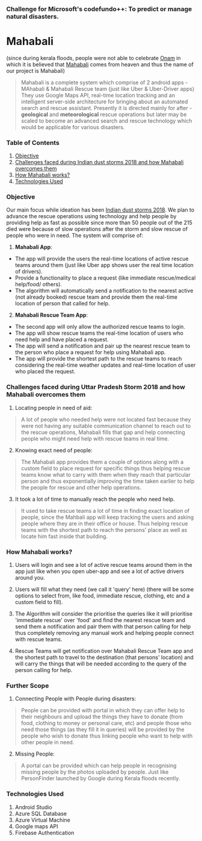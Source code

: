 ### Challenge for Microsoft's codefundo++: To predict or manage natural disasters.

# Mahabali
(since during kerala floods, people were not able to celebrate [Onam](https://en.wikipedia.org/wiki/Onam) in which it is believed that [Mahabali](https://en.wikipedia.org/wiki/Onam#Mahabali_legend) comes from heaven and thus the name of our project is Mahabali)
> Mahabali is a complete system which comprise of 2 android apps - MAhabali & Mahabali Rescue team (just like Uber & Uber-Driver apps)
They use Google Maps API, real-time location tracking and an intelligent server-side architecture for bringing about an automated search and rescue assistant. Presently it is directed mainly for after - **geological** and **meteorological** rescue operations but later may be scaled to become an advanced search and rescue technology which would be applicable for various disasters.

### Table of Contents
1. [Objective](https://github.com/lavishsaluja/codefundo#objective)
2. [Challenges faced during Indian dust storms 2018 and how Mahabali overcomes them](https://github.com/lavishsaluja/codefundo#challenges-faced-during-kerala-floods-and-how-mahabali-overcomes-them)
3. [How Mahabali works?](https://github.com/lavishsaluja/codefundo#how-mahabali-works)
4. [Technologies Used](https://github.com/lavishsaluja/codefundo#technologies-used)

### Objective
Our main focus while ideation has been [Indian dust storms 2018](https://en.wikipedia.org/wiki/2018_Indian_dust_storms).
We plan to advance the rescue operations using technology and help people by providing help as fast as possible since more than 50 people out of the 215 died were because of slow operations after the storm and slow rescue of people who were in need.
The system will comprise of:

1. **Mahabali App**:
  - The app will provide the users the real-time locations of active rescue teams around them (just like Uber app shows user the real time location of drivers).
  - Provide a functionality to place a request (like immediate rescue/medical help/food/ others).
  - The algorithm will automatically send a notification to the nearest active (not already booked) rescue team and provide them the real-time location of person that called for help.

2. **Mahabali Rescue Team App**:
  - The second app will only allow the authorized rescue teams to login.
  - The app will show rescue teams the real-time location of users who need help and have placed a request.
  - The app will send a notification and pair up the nearest rescue team to the person who place a request for help using Mahabali app.  
  - The app will provide the shortest path to the rescue teams to reach considering the real-time weather updates and real-time location of user who placed the request.

### Challenges faced during Uttar Pradesh Storm 2018 and how Mahabali overcomes them
1. Locating people in need of aid:
> A lot of people who needed help were not located fast because they were not having any suitable communication channel to reach out to the rescue operations, Mahabali fills that gap and help connecting people who might need help with rescue teams in real time.

2. Knowing exact need of people:
> The Mahabali app provides them a couple of options along with a custom field to place request for specific things thus helping rescue teams know what to carry with them when they reach that particular person and thus exponentially improving the time taken earlier to help the people for rescue and other help operations.

3. It took a lot of time to manually reach the people who need help.
> It used to take rescue teams a lot of time in finding exact location of people, since the Mahbali app will keep tracking the users and asking people where they are in their office or house. Thus helping rescue teams with the shortest path to reach the persons' place as well as locate him fast inside that building.

### How Mahabali works?

1. Users will login and see a lot of active rescue teams around them in the app just like when you open uber-app and see a lot of active drivers around you.

2. Users will fill what they need (we call it 'query' here) (there will be some options to select from, like food, immediate rescue, clothing, etc and a custom field to fill).

3. The Algorithm will consider the prioritise the queries like it will prioritise 'immediate rescue' over 'food' and find the nearest rescue team and send them a notification and pair them with that person calling for help thus completely removing any manual work and helping people connect with rescue teams.

4. Rescue Teams will get notification over Mahabali Rescue Team app and the shortest path to travel to the destination (that persons' location) and will carry the things that will be needed according to the query of the person calling for help.

### Further Scope

1. Connecting People with People during disasters:
> People can be provided with portal in which they can offer help to their neighbours and upload the things they have to donate (from food, clothing to money or personal care, etc) and people those who need those things (as they fill it in queries) will be provided by the people who wish to donate thus linking people who want to help with other people in need.

2. Missing People:
> A portal can be provided which can help people in recognising missing people by the photos uploaded by people. Just like PersonFinder launched by Google during Kerala floods recently.


### Technologies Used
1. Android Studio
2. Azure SQL Database
3. Azure Virtual Machine
4. Google maps API
5. Firebase Authentication

